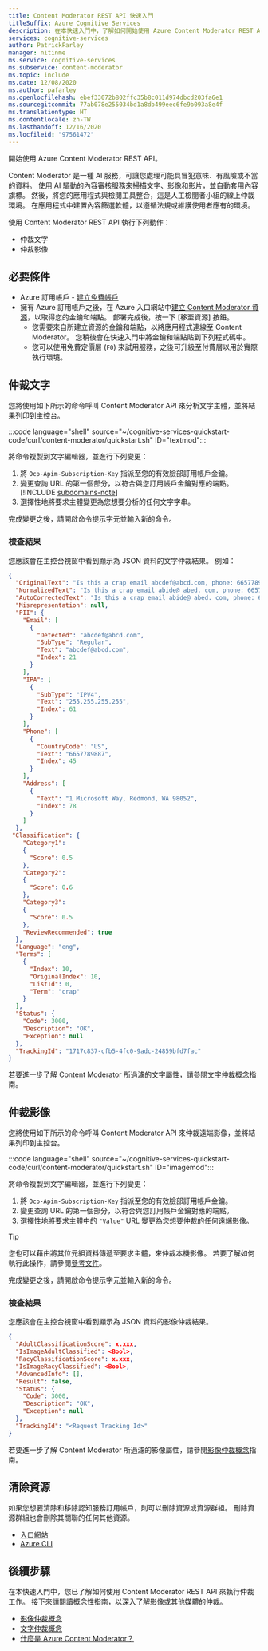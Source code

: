 ```yaml
---
title: Content Moderator REST API 快速入門
titleSuffix: Azure Cognitive Services
description: 在本快速入門中，了解如何開始使用 Azure Content Moderator REST API。 在應用程式中建置內容篩選軟體，以遵循法規或維護使用者應有的環境。
services: cognitive-services
author: PatrickFarley
manager: nitinme
ms.service: cognitive-services
ms.subservice: content-moderator
ms.topic: include
ms.date: 12/08/2020
ms.author: pafarley
ms.openlocfilehash: ebef33072b802ffc35b8c011d974dbcd203fa6e1
ms.sourcegitcommit: 77ab078e255034bd1a8db499eec6fe9b093a8e4f
ms.translationtype: HT
ms.contentlocale: zh-TW
ms.lasthandoff: 12/16/2020
ms.locfileid: "97561472"
---
```

開始使用 Azure Content Moderator REST API。 

Content Moderator 是一種 AI 服務，可讓您處理可能具冒犯意味、有風險或不當的資料。 使用 AI 驅動的內容審核服務來掃描文字、影像和影片，並自動套用內容旗標。 然後，將您的應用程式與檢閱工具整合，這是人工檢閱者小組的線上仲裁環境。 在應用程式中建置內容篩選軟體，以遵循法規或維護使用者應有的環境。

使用 Content Moderator REST API 執行下列動作：

* 仲裁文字
* 仲裁影像

## <a name="prerequisites"></a>必要條件

* Azure 訂用帳戶 - [建立免費帳戶](https://azure.microsoft.com/free/cognitive-services/)
* 擁有 Azure 訂用帳戶之後，在 Azure 入口網站中<a href="https://ms.portal.azure.com/#create/Microsoft.CognitiveServicesContentModerator"  title="建立 Content Moderator 資源"  target="_blank">建立 Content Moderator 資源<span class="docon docon-navigate-external x-hidden-focus"></span></a>，以取得您的金鑰和端點。 部署完成後，按一下 [移至資源] 按鈕。
    * 您需要來自所建立資源的金鑰和端點，以將應用程式連線至 Content Moderator。 您稍後會在快速入門中將金鑰和端點貼到下列程式碼中。
    * 您可以使用免費定價層 (`F0`) 來試用服務，之後可升級至付費層以用於實際執行環境。


## <a name="moderate-text"></a>仲裁文字

您將使用如下所示的命令呼叫 Content Moderator API 來分析文字主體，並將結果列印到主控台。

:::code language="shell" source="~/cognitive-services-quickstart-code/curl/content-moderator/quickstart.sh" ID="textmod":::

將命令複製到文字編輯器，並進行下列變更：

1. 將 `Ocp-Apim-Subscription-Key` 指派至您的有效臉部訂用帳戶金鑰。
1. 變更查詢 URL 的第一個部分，以符合與您訂用帳戶金鑰對應的端點。
   [!INCLUDE [subdomains-note](../../../../../includes/cognitive-services-custom-subdomains-note.md)]
1. 選擇性地將要求主體變更為您想要分析的任何文字字串。

完成變更之後，請開啟命令提示字元並輸入新的命令。 

### <a name="examine-the-results"></a>檢查結果

您應該會在主控台視窗中看到顯示為 JSON 資料的文字仲裁結果。 例如：

```json
{
  "OriginalText": "Is this a crap email abcdef@abcd.com, phone: 6657789887, IP: 255.255.255.255,\n1 Microsoft Way, Redmond, WA 98052\n",
  "NormalizedText": "Is this a crap email abide@ abed. com, phone: 6657789887, IP: 255. 255. 255. 255, \n1 Microsoft Way, Redmond, WA 98052",
  "AutoCorrectedText": "Is this a crap email abide@ abed. com, phone: 6657789887, IP: 255. 255. 255. 255, \n1 Microsoft Way, Redmond, WA 98052",
  "Misrepresentation": null,
  "PII": {
    "Email": [
      {
        "Detected": "abcdef@abcd.com",
        "SubType": "Regular",
        "Text": "abcdef@abcd.com",
        "Index": 21
      }
    ],
    "IPA": [
      {
        "SubType": "IPV4",
        "Text": "255.255.255.255",
        "Index": 61
      }
    ],
    "Phone": [
      {
        "CountryCode": "US",
        "Text": "6657789887",
        "Index": 45
      }
    ],
    "Address": [
      {
        "Text": "1 Microsoft Way, Redmond, WA 98052",
        "Index": 78
      }
    ]
  },
 "Classification": {
    "Category1": 
    {
      "Score": 0.5
    },
    "Category2": 
    {
      "Score": 0.6
    },
    "Category3": 
    {
      "Score": 0.5
    },
    "ReviewRecommended": true
  },
  "Language": "eng",
  "Terms": [
    {
      "Index": 10,
      "OriginalIndex": 10,
      "ListId": 0,
      "Term": "crap"
    }
  ],
  "Status": {
    "Code": 3000,
    "Description": "OK",
    "Exception": null
  },
  "TrackingId": "1717c837-cfb5-4fc0-9adc-24859bfd7fac"
}
```

若要進一步了解 Content Moderator 所過濾的文字屬性，請參閱[文字仲裁概念](../../text-moderation-api.md)指南。

## <a name="moderate-images"></a>仲裁影像

您將使用如下所示的命令呼叫 Content Moderator API 來仲裁遠端影像，並將結果列印到主控台。

:::code language="shell" source="~/cognitive-services-quickstart-code/curl/content-moderator/quickstart.sh" ID="imagemod":::

將命令複製到文字編輯器，並進行下列變更：

1. 將 `Ocp-Apim-Subscription-Key` 指派至您的有效臉部訂用帳戶金鑰。
1. 變更查詢 URL 的第一個部分，以符合與您訂用帳戶金鑰對應的端點。
1. 選擇性地將要求主體中的 `"Value"` URL 變更為您想要仲裁的任何遠端影像。

> [!TIP]
> 您也可以藉由將其位元組資料傳遞至要求主體，來仲裁本機影像。 若要了解如何執行此操作，請參閱[參考文件](https://westus.dev.cognitive.microsoft.com/docs/services/57cf753a3f9b070c105bd2c1/operations/57cf753a3f9b070868a1f66c)。

完成變更之後，請開啟命令提示字元並輸入新的命令。 

### <a name="examine-the-results"></a>檢查結果

您應該會在主控台視窗中看到顯示為 JSON 資料的影像仲裁結果。 

```json
{
  "AdultClassificationScore": x.xxx,
  "IsImageAdultClassified": <Bool>,
  "RacyClassificationScore": x.xxx,
  "IsImageRacyClassified": <Bool>,
  "AdvancedInfo": [],
  "Result": false,
  "Status": {
    "Code": 3000,
    "Description": "OK",
    "Exception": null
  },
  "TrackingId": "<Request Tracking Id>"
}
```

若要進一步了解 Content Moderator 所過濾的影像屬性，請參閱[影像仲裁概念](../../image-moderation-api.md)指南。

## <a name="clean-up-resources"></a>清除資源

如果您想要清除和移除認知服務訂用帳戶，則可以刪除資源或資源群組。 刪除資源群組也會刪除其關聯的任何其他資源。

* [入口網站](../../../cognitive-services-apis-create-account.md#clean-up-resources)
* [Azure CLI](../../../cognitive-services-apis-create-account-cli.md#clean-up-resources)

## <a name="next-steps"></a>後續步驟

在本快速入門中，您已了解如何使用 Content Moderator REST API 來執行仲裁工作。 接下來請閱讀概念性指南，以深入了解影像或其他媒體的仲裁。

* [影像仲裁概念](../../image-moderation-api.md)
* [文字仲裁概念](../../text-moderation-api.md)
* [什麼是 Azure Content Moderator？](../../overview.md)